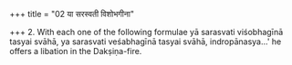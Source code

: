 +++
title = "02 या सरस्वती विशोभगीना"

+++
2. With each one of the following formulae yā sarasvati viśobhagīnā tasyai svāhā, ya sarasvati veśabhagīnā tasyai svāhā, indropānasya...' he offers a libation in the Dakṣiṇa-fire.  
